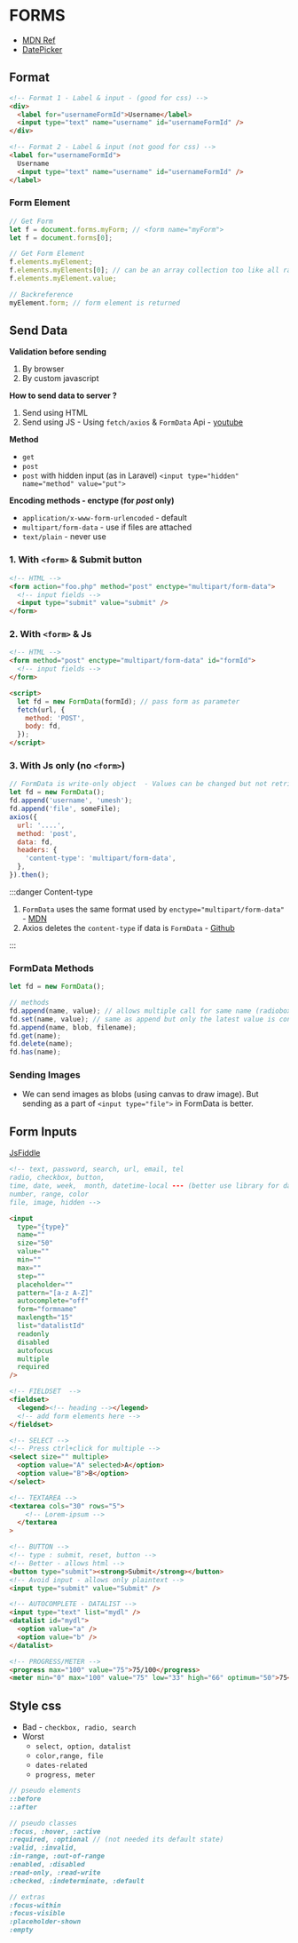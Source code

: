 # FORMS

- [MDN Ref](https://developer.mozilla.org/en-US/docs/Web/HTML/Element/input)
- [DatePicker](https://flatlogic.com/blog/best-javascript-date-picker-libraries/)

## Format

```html
<!-- Format 1 - Label & input - (good for css) -->
<div>
  <label for="usernameFormId">Username</label>
  <input type="text" name="username" id="usernameFormId" />
</div>

<!-- Format 2 - Label & input (not good for css) -->
<label for="usernameFormId">
  Username
  <input type="text" name="username" id="usernameFormId" />
</label>
```

### Form Element

```js
// Get Form
let f = document.forms.myForm; // <form name="myForm">
let f = document.forms[0];

// Get Form Element
f.elements.myElement;
f.elements.myElements[0]; // can be an array collection too like all radio buttons with same name
f.elements.myElement.value;

// Backreference
myElement.form; // form element is returned
```

## Send Data

**Validation before sending**

1. By browser
2. By custom javascript

**How to send data to server ?**

1. Send using HTML
2. Send using JS - Using `fetch/axios` & `FormData` Api - [youtube](https://www.youtube.com/watch?v=IAmcCrETKIc)

**Method**

- `get`
- `post`
- `post` with hidden input (as in Laravel) `<input type="hidden" name="method" value="put">`

**Encoding methods - enctype (for _post_ only)**

- `application/x-www-form-urlencoded` - default
- `multipart/form-data` - use if files are attached
- `text/plain` - never use

### 1. With `<form>` & Submit button

```html
<!-- HTML -->
<form action="foo.php" method="post" enctype="multipart/form-data">
  <!-- input fields -->
  <input type="submit" value="submit" />
</form>
```

### 2. With `<form>` & Js

```html
<!-- HTML -->
<form method="post" enctype="multipart/form-data" id="formId">
  <!-- input fields -->
</form>

<script>
  let fd = new FormData(formId); // pass form as parameter
  fetch(url, {
    method: 'POST',
    body: fd,
  });
</script>
```

### 3. With Js only (no `<form>`)

```js
// FormData is write-only object  - Values can be changed but not retrieved
let fd = new FormData();
fd.append('username', 'umesh');
fd.append('file', someFile);
axios({
  url: '....',
  method: 'post',
  data: fd,
  headers: {
    'content-type': 'multipart/form-data',
  },
}).then();
```

:::danger Content-type

1. `FormData` uses the same format used by `enctype="multipart/form-data"` - [MDN](https://developer.mozilla.org/en-US/docs/Web/API/FormData)
2. Axios deletes the `content-type` if data is `FormData` - [Github](https://github.com/axios/axios/blob/503418718f669fcc674719fd862b355605d7b41f/lib/adapters/xhr.js#L15-L17)

:::

### FormData Methods

```js
let fd = new FormData();

// methods
fd.append(name, value); // allows multiple call for same name (radiobox)
fd.set(name, value); // same as append but only the latest value is considered. old ones with same names are ignored
fd.append(name, blob, filename);
fd.get(name);
fd.delete(name);
fd.has(name);
```

### Sending Images

- We can send images as blobs (using canvas to draw image). But sending as a part of `<input type="file">` in FormData is better.

## Form Inputs

[JsFiddle](https://jsfiddle.net/h2Lf4vud/1/)

```html
<!-- text, password, search, url, email, tel
radio, checkbox, button, 
time, date, week,  month, datetime-local --- (better use library for dates)
number, range, color
file, image, hidden -->

<input
  type="{type}"
  name=""
  size="50"
  value=""
  min=""
  max=""
  step=""
  placeholder=""
  pattern="[a-z A-Z]"
  autocomplete="off"
  form="formname"
  maxlength="15"
  list="datalistId"
  readonly
  disabled
  autofocus
  multiple
  required
/>

<!-- FIELDSET  -->
<fieldset>
  <legend><!-- heading --></legend>
  <!-- add form elements here -->
</fieldset>

<!-- SELECT -->
<!-- Press ctrl+click for multiple -->
<select size="" multiple>
  <option value="A" selected>A</option>
  <option value="B">B</option>
</select>

<!-- TEXTAREA -->
<textarea cols="30" rows="5">
    <!-- Lorem-ipsum -->
  </textarea
>

<!-- BUTTON -->
<!-- type : submit, reset, button -->
<!-- Better - allows html -->
<button type="submit"><strong>Submit</strong></button>
<!-- Avoid input - allows only plaintext -->
<input type="submit" value="Submit" />

<!-- AUTOCOMPLETE - DATALIST -->
<input type="text" list="mydl" />
<datalist id="mydl">
  <option value="a" />
  <option value="b" />
</datalist>

<!-- PROGRESS/METER -->
<progress max="100" value="75">75/100</progress>
<meter min="0" max="100" value="75" low="33" high="66" optimum="50">75</meter>
```

## Style css

- Bad - `checkbox, radio, search`
- Worst
  - `select, option, datalist`
  - `color,range, file`
  - `dates-related`
  - `progress, meter`

```scss
// pseudo elements
::before
::after

// pseudo classes
:focus, :hover, :active
:required, :optional // (not needed its default state)
:valid, :invalid,
:in-range, :out-of-range
:enabled, :disabled
:read-only, :read-write
:checked, :indeterminate, :default

// extras
:focus-within
:focus-visible
:placeholder-shown
:empty
```
